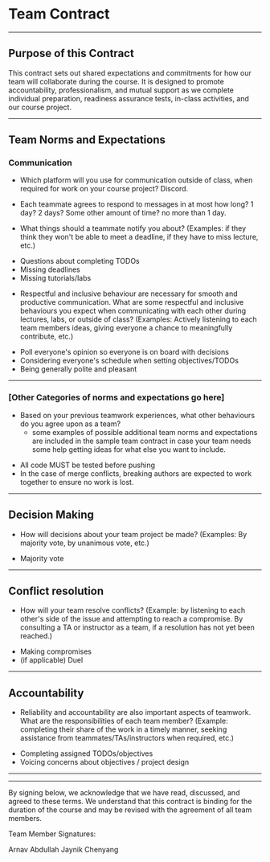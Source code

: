 # Team Contract

---
## Purpose of this Contract

This contract sets out shared expectations and commitments for how our team will collaborate during the course. It is designed to promote accountability, professionalism, and mutual support as we complete individual preparation, readiness assurance tests, in-class activities, and our course project.

---
## Team Norms and Expectations

### Communication

* Which platform will you use for communication outside of class, when required for work on your course project? Discord.

* Each teammate agrees to respond to messages in at most how long? 1 day? 2 days? Some other amount of time? no more than 1 day.

* What things should a teammate notify you about? (Examples: if they think they won't be able to meet a deadline, if they have to miss lecture, etc.)

- Questions about completing TODOs
- Missing deadlines
- Missing tutorials/labs
  

* Respectful and inclusive behaviour are necessary for smooth and productive communication. What are some respectful and inclusive behaviours you expect when communicating with each other during lectures, labs, or outside of class? (Examples: Actively listening to each team members ideas, giving everyone a chance to meaningfully contribute, etc.)

- Poll everyone's opinion so everyone is on board with decisions
- Considering everyone's schedule when setting objectives/TODOs
- Being generally polite and pleasant

---

### [Other Categories of norms and expectations go here]

* Based on your previous teamwork experiences, what other behaviours do you agree upon as a team?
    - some examples of possible additional team norms and expectations are included in the sample team contract in case your team needs some help getting ideas for what else you want to include.

- All code MUST be tested before pushing
- In the case of merge conflicts, breaking authors are expected to work together to ensure no work is lost.
---

## Decision Making

* How will decisions about your team project be made? (Examples: By majority vote, by unanimous vote, etc.)

- Majority vote

---
## Conflict resolution

* How will your team resolve conflicts? (Example: by listening to each other's side of the issue and attempting to reach a compromise. By consulting a TA or instructor as a team, if a resolution has not yet been reached.)

- Making compromises
- (if applicable) Duel

---

## Accountability

* Reliability and accountability are also important aspects of teamwork. What are the responsibilities of each team member? (Example: completing their share of the work in a timely manner, seeking assistance from teammates/TAs/instructors when required, etc.)

- Completing assigned TODOs/objectives
- Voicing concerns about objectives / project design

---

---

By signing below, we acknowledge that we have read, discussed, and agreed to these terms. We understand that this contract is binding for the duration of the course and may be revised with the agreement of all team members.

Team Member Signatures:

Arnav
Abdullah
Jaynik
Chenyang
